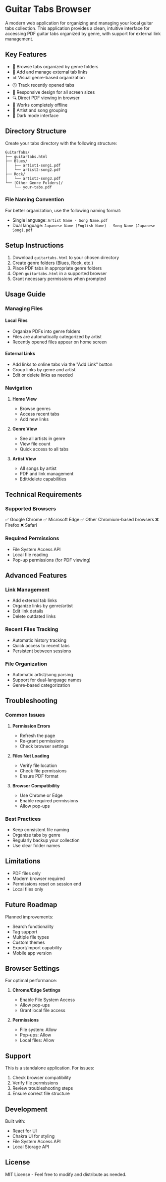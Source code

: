 # Guitar Tabs Browser

A modern web application for organizing and managing your local guitar tabs collection. This application provides a clean, intuitive interface for accessing PDF guitar tabs organized by genre, with support for external link management.

## Key Features

- 📁 Browse tabs organized by genre folders
- 🔗 Add and manage external tab links
- 📊 Visual genre-based organization
- 🕒 Track recently opened tabs
- 📱 Responsive design for all screen sizes
- 🔍 Direct PDF viewing in browser
- 💾 Works completely offline
- 🎸 Artist and song grouping
- 🌙 Dark mode interface

## Directory Structure

Create your tabs directory with the following structure:
```
GuitarTabs/
├── guitartabs.html
├── Blues/
│   ├── artist1-song1.pdf
│   └── artist2-song2.pdf
├── Rock/
│   └── artist3-song3.pdf
└── [Other Genre Folders]/
    └── your-tabs.pdf
```

### File Naming Convention

For better organization, use the following naming format:
- Single language: `Artist Name - Song Name.pdf`
- Dual language: `Japanese Name (English Name) - Song Name (Japanese Song).pdf`

## Setup Instructions

1. Download `guitartabs.html` to your chosen directory
2. Create genre folders (Blues, Rock, etc.)
3. Place PDF tabs in appropriate genre folders
4. Open `guitartabs.html` in a supported browser
5. Grant necessary permissions when prompted

## Usage Guide

### Managing Files

#### Local Files
- Organize PDFs into genre folders
- Files are automatically categorized by artist
- Recently opened files appear on home screen

#### External Links
- Add links to online tabs via the "Add Link" button
- Group links by genre and artist
- Edit or delete links as needed

### Navigation

1. **Home View**
   - Browse genres
   - Access recent tabs
   - Add new links

2. **Genre View**
   - See all artists in genre
   - View file count
   - Quick access to all tabs

3. **Artist View**
   - All songs by artist
   - PDF and link management
   - Edit/delete capabilities

## Technical Requirements

### Supported Browsers
✅ Google Chrome
✅ Microsoft Edge
✅ Other Chromium-based browsers
❌ Firefox
❌ Safari

### Required Permissions
- File System Access API
- Local file reading
- Pop-up permissions (for PDF viewing)

## Advanced Features

### Link Management
- Add external tab links
- Organize links by genre/artist
- Edit link details
- Delete outdated links

### Recent Files Tracking
- Automatic history tracking
- Quick access to recent tabs
- Persistent between sessions

### File Organization
- Automatic artist/song parsing
- Support for dual-language names
- Genre-based categorization

## Troubleshooting

### Common Issues

1. **Permission Errors**
   - Refresh the page
   - Re-grant permissions
   - Check browser settings

2. **Files Not Loading**
   - Verify file location
   - Check file permissions
   - Ensure PDF format

3. **Browser Compatibility**
   - Use Chrome or Edge
   - Enable required permissions
   - Allow pop-ups

### Best Practices

- Keep consistent file naming
- Organize tabs by genre
- Regularly backup your collection
- Use clear folder names

## Limitations

- PDF files only
- Modern browser required
- Permissions reset on session end
- Local files only

## Future Roadmap

Planned improvements:
- Search functionality
- Tag support
- Multiple file types
- Custom themes
- Export/import capability
- Mobile app version

## Browser Settings

For optimal performance:

1. **Chrome/Edge Settings**
   - Enable File System Access
   - Allow pop-ups
   - Grant local file access

2. **Permissions**
   - File system: Allow
   - Pop-ups: Allow
   - Local files: Allow

## Support

This is a standalone application. For issues:
1. Check browser compatibility
2. Verify file permissions
3. Review troubleshooting steps
4. Ensure correct file structure

## Development

Built with:
- React for UI
- Chakra UI for styling
- File System Access API
- Local Storage API

## License

MIT License - Feel free to modify and distribute as needed.
